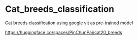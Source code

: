 # Cat_breeds_classification
 Cat breeds classification using google vit as pre-trained model

 https://huggingface.co/spaces/PinChunPai/cat20_breeds
